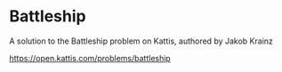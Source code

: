 # Battleship
A solution to the Battleship problem on Kattis, authored by Jakob Krainz

https://open.kattis.com/problems/battleship
